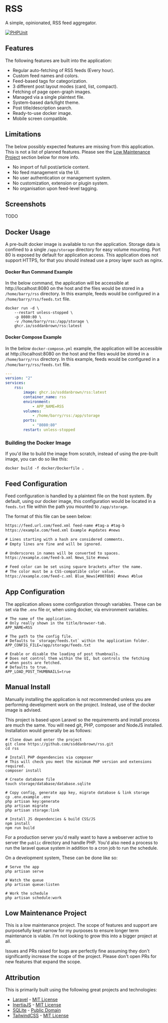 # RSS

A simple, opinionated, RSS feed aggregator.

[![PHPUnit](https://github.com/ssddanbrown/rss/actions/workflows/phpunit.yml/badge.svg?branch=main)](https://github.com/ssddanbrown/rss/actions/workflows/phpunit.yml)

## Features

The following features are built into the application:

- Regular auto-fetching of RSS feeds (Every hour).
- Custom feed names and colors.
- Feed-based tags for categorization.
- 3 different post layout modes (card, list, compact).
- Fetching of page open-graph images.
- Managed via a single plaintext file.
- System-based dark/light theme.
- Post title/description search.
- Ready-to-use docker image.
- Mobile screen compatible.

## Limitations

The below possibly expected features are missing from this application.
This is not a list of planned features. Please see the [Low Maintenance Project](#low-maintenance-project) section below for more info.

- No import of full post/article content.
- No feed management via the UI.
- No user authentication or management system.
- No customization, extension or plugin system.
- No organisation upon feed-level tagging.

## Screenshots

TODO


## Docker Usage

A pre-built docker image is available to run the application. 
Storage data is confined to a single `/app/storage` directory for easy volume mounting.
Port 80 is exposed by default for application access. This application does not support HTTPS, for that you should instead use a proxy layer such as nginx.

#### Docker Run Command Example

In the below command, the application will be accessible at http://localhost:8080 on the host and the files would be stored in a `/home/barry/rss` directory. In this example, feeds would be configured in a `/home/barry/rss/feeds.txt` file.

```shell
docker run -d \
    --restart unless-stopped \
    -p 8080:80 \
    -v /home/barry/rss:/app/storage \
    ghcr.io/ssddanbrown/rss:latest  
```

#### Docker Compose Example

In the below `docker-compose.yml` example, the application will be accessible at http://localhost:8080 on the host and the files would be stored in a `/home/barry/rss` directory. In this example, feeds would be configured in a `/home/barry/rss/feeds.txt` file.

```yml
---
version: "2"
services:
    rss:
        image: ghcr.io/ssddanbrown/rss:latest
        container_name: rss
        environment:
            - APP_NAME=RSS
        volumes:
            - /home/barry/rss:/app/storage
        ports:
            - "8080:80"
        restart: unless-stopped
```


### Building the Docker Image

If you'd like to build the image from scratch, instead of using the pre-built image, you can do so like this:

```shell
docker build -f docker/Dockerfile .
```

## Feed Configuration

Feed configuration is handled by a plaintext file on the host system.
By default, using our docker image, this configuration would be located in a `feeds.txt` file within the path you mounted to `/app/storage`.

The format of this file can be seen below:

```txt
https://feed.url.com/feed.xml feed-name #tag-a #tag-b
https://example.com/feed.xml Example #updates #news

# Lines starting with a hash are considered comments.
# Empty lines are fine and will be ignored.

# Underscores in names will be converted to spaces.
https://example.com/feed-b.xml News_Site #news

# Feed color can be set using square brackets after the name.
# The color must be a CSS-compatible color value.
https://example.com/feed-c.xml Blue_News[#0078b9] #news #blue
```

## App Configuration

The application allows some configuration through variables.
These can be set via the `.env` file or, when using docker, via environment variables.

```shell
# The name of the application.
# Only really shown in the title/browser-tab.
APP_NAME=RSS

# The path to the config file.
# Defaults to `storage/feeds.txt` within the application folder.
APP_CONFIG_FILE=/app/storage/feeds.txt

# Enable or disable the loading of post thumbnails.
# Does not control them within the UI, but controls the fetching
# when posts are fetched.
# Defaults to true.
APP_LOAD_POST_THUMBNAILS=true
```

## Manual Install

Manually installing the application is not recommended unless you are performing development work on the project.
Instead, use of the docker image is advised.

This project is based upon Laravel so the requirements and install process are much the same.
You will need git, PHP, composer and NodeJS installed. Installation would generally be as follows:

```shell
# Clone down and enter the project
git clone https://github.com/ssddanbrown/rss.git
cd rss

# Install PHP dependencies via composer
# This will check you meet the minimum PHP version and extensions required.
composer install

# Create database file
touch storage/database/database.sqlite

# Copy config, generate app key, migrate database & link storage
cp .env.example .env
php artisan key:generate
php artisan migrate
php artisan storage:link

# Install JS dependencies & build CSS/JS
npm install
npm run build
```

For a production server you'd really want to have a webserver active to server the `public` directory and handle PHP.
You'd also need a process to run the laravel queue system in addition to a cron job to run the schedule.

On a development system, These can be done like so:

```shell
# Serve the app
php artisan serve

# Watch the queue
php artisan queue:listen

# Work the schedule
php artisan schedule:work
```

## Low Maintenance Project

This is a low maintenance project. The scope of features and support are purposefully kept narrow for my purposes to ensure longer term maintenance is viable. I'm not looking to grow this into a bigger project at all.

Issues and PRs raised for bugs are perfectly fine assuming they don't significantly increase the scope of the project. Please don't open PRs for new features that expand the scope.

## Attribution

This is primarily built using the following great projects and technologies:

- [Laravel](https://laravel.com/) - [MIT License](https://github.com/laravel/framework/blob/9.x/LICENSE.md)
- [InertiaJS](https://inertiajs.com/) - [MIT License](https://github.com/inertiajs/inertia/blob/master/LICENSE)
- [SQLite](https://www.sqlite.org/index.html) - [Public Domain](https://www.sqlite.org/copyright.html)
- [TailwindCSS](https://tailwindcss.com/) - [MIT License](https://github.com/tailwindlabs/tailwindcss/blob/master/LICENSE)
